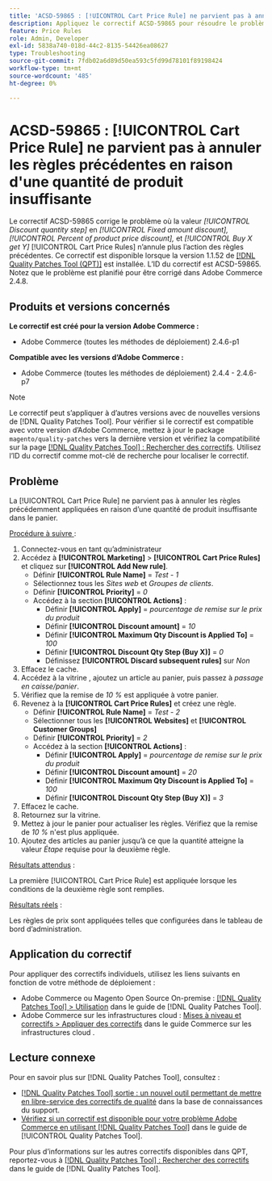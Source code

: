 ```yaml
---
title: 'ACSD-59865 : [!UICONTROL Cart Price Rule] ne parvient pas à annuler les règles précédentes en raison d''une quantité de produit insuffisante'
description: Appliquez le correctif ACSD-59865 pour résoudre le problème d’Adobe Commerce où la valeur *l’étape de quantité de remise* dans *la remise de montant fixe*,* *le pourcentage de la remise sur le prix du produit* et *l’achat X obtient Y* [!UICONTROL Cart Price Rules] n’annule plus l’action des règles précédentes.
feature: Price Rules
role: Admin, Developer
exl-id: 5838a740-018d-44c2-8135-54426ea08627
type: Troubleshooting
source-git-commit: 7fdb02a6d89d50ea593c5fd99d78101f89198424
workflow-type: tm+mt
source-wordcount: '485'
ht-degree: 0%

---
```


# ACSD-59865 : [!UICONTROL Cart Price Rule] ne parvient pas à annuler les règles précédentes en raison d&#39;une quantité de produit insuffisante

Le correctif ACSD-59865 corrige le problème où la valeur *[!UICONTROL Discount quantity step]* en *[!UICONTROL Fixed amount discount],* *[!UICONTROL Percent of product price discount],* et *[!UICONTROL Buy X get Y]* [!UICONTROL Cart Price Rules] n’annule plus l’action des règles précédentes. Ce correctif est disponible lorsque la version 1.1.52 de [[!DNL Quality Patches Tool (QPT)]](https://experienceleague.adobe.com/fr/docs/commerce-operations/tools/quality-patches-tool/quality-patches-tool-to-self-serve-quality-patches) est installée. L’ID du correctif est ACSD-59865. Notez que le problème est planifié pour être corrigé dans Adobe Commerce 2.4.8.

## Produits et versions concernés

**Le correctif est créé pour la version Adobe Commerce :**

* Adobe Commerce (toutes les méthodes de déploiement) 2.4.6-p1

**Compatible avec les versions d’Adobe Commerce :**

* Adobe Commerce (toutes les méthodes de déploiement) 2.4.4 - 2.4.6-p7

>[!NOTE]
>
>Le correctif peut s’appliquer à d’autres versions avec de nouvelles versions de [!DNL Quality Patches Tool]. Pour vérifier si le correctif est compatible avec votre version d’Adobe Commerce, mettez à jour le package `magento/quality-patches` vers la dernière version et vérifiez la compatibilité sur la page [[!DNL Quality Patches Tool] : Rechercher des correctifs](https://experienceleague.adobe.com/tools/commerce-quality-patches/index.html?lang=fr). Utilisez l’ID du correctif comme mot-clé de recherche pour localiser le correctif.

## Problème

La [!UICONTROL Cart Price Rule] ne parvient pas à annuler les règles précédemment appliquées en raison d’une quantité de produit insuffisante dans le panier.

<u>Procédure à suivre </u> :

1. Connectez-vous en tant qu’administrateur
1. Accédez à **[!UICONTROL Marketing]** > **[!UICONTROL Cart Price Rules]** et cliquez sur **[!UICONTROL Add New rule]**.
   * Définir **[!UICONTROL Rule Name]** = *Test - 1*
   * Sélectionnez tous les *Sites web* et *Groupes de clients*.
   * Définir **[!UICONTROL Priority]** = *0*
   * Accédez à la section **[!UICONTROL Actions]** :
      * Définir **[!UICONTROL Apply]** = *pourcentage de remise sur le prix du produit*
      * Définir **[!UICONTROL Discount amount]** = *10*
      * Définir **[!UICONTROL Maximum Qty Discount is Applied To]** = *100*
      * Définir **[!UICONTROL Discount Qty Step (Buy X)]** = *0*
      * Définissez **[!UICONTROL Discard subsequent rules]** sur *Non*
1. Effacez le cache.
1. Accédez à la vitrine , ajoutez un article au panier, puis passez à *passage en caisse/panier*.
1. Vérifiez que la remise de *10 %* est appliquée à votre panier.
1. Revenez à la **[!UICONTROL Cart Price Rules]** et créez une règle.
   * Définir **[!UICONTROL Rule Name]** = *Test - 2*
   * Sélectionner tous les **[!UICONTROL Websites]** et **[!UICONTROL Customer Groups]**
   * Définir **[!UICONTROL Priority]** = *2*
   * Accédez à la section **[!UICONTROL Actions]** :
      * Définir **[!UICONTROL Apply]** = *pourcentage de remise sur le prix du produit*
      * Définir **[!UICONTROL Discount amount]** = *20*
      * Définir **[!UICONTROL Maximum Qty Discount is Applied To]** = *100*
      * Définir **[!UICONTROL Discount Qty Step (Buy X)]** = *3*
1. Effacez le cache.
1. Retournez sur la vitrine.
1. Mettez à jour le panier pour actualiser les règles. Vérifiez que la remise de *10 %* n&#39;est plus appliquée.
1. Ajoutez des articles au panier jusqu’à ce que la quantité atteigne la valeur *Étape* requise pour la deuxième règle.

<u>Résultats attendus</u> :

La première [!UICONTROL Cart Price Rule] est appliquée lorsque les conditions de la deuxième règle sont remplies.

<u>Résultats réels</u> :

Les règles de prix sont appliquées telles que configurées dans le tableau de bord d’administration.

## Application du correctif

Pour appliquer des correctifs individuels, utilisez les liens suivants en fonction de votre méthode de déploiement :

* Adobe Commerce ou Magento Open Source On-premise : [[!DNL Quality Patches Tool] > Utilisation](/help/tools/quality-patches-tool/usage.md) dans le guide de [!DNL Quality Patches Tool].
* Adobe Commerce sur les infrastructures cloud : [Mises à niveau et correctifs > Appliquer des correctifs](https://experienceleague.adobe.com/docs/commerce-cloud-service/user-guide/develop/upgrade/apply-patches.html?lang=fr) dans le guide Commerce sur les infrastructures cloud .

## Lecture connexe

Pour en savoir plus sur [!DNL Quality Patches Tool], consultez :

* [[!DNL Quality Patches Tool] sortie : un nouvel outil permettant de mettre en libre-service des correctifs de qualité](https://experienceleague.adobe.com/fr/docs/commerce-operations/tools/quality-patches-tool/quality-patches-tool-to-self-serve-quality-patches) dans la base de connaissances du support.
* [Vérifiez si un correctif est disponible pour votre problème Adobe Commerce en utilisant [!DNL Quality Patches Tool]](/help/tools/quality-patches-tool/patches-available-in-qpt/check-patch-for-magento-issue-with-magento-quality-patches.md) dans le guide de [!UICONTROL Quality Patches Tool].

Pour plus d’informations sur les autres correctifs disponibles dans QPT, reportez-vous à [[!DNL Quality Patches Tool] : Rechercher des correctifs](https://experienceleague.adobe.com/tools/commerce-quality-patches/index.html?lang=fr) dans le guide de [!DNL Quality Patches Tool].
